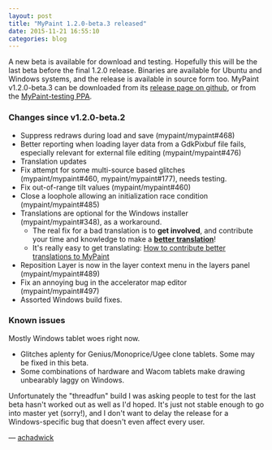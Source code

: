 ```yaml
---
layout: post
title: "MyPaint 1.2.0-beta.3 released"
date: 2015-11-21 16:55:10
categories: blog
---
```


A new beta is available for download and testing.
Hopefully this will be the last beta before the final 1.2.0 release.
Binaries are available for Ubuntu and Windows systems,
and the release is available in source form too.
MyPaint v1.2.0-beta.3 can be downloaded from its
[release page on github](https://github.com/mypaint/mypaint/releases/tag/v1.2.0-beta.3),
or from the
[MyPaint-testing PPA](https://launchpad.net/~achadwick/+archive/ubuntu/mypaint-testing).

### Changes since v1.2.0-beta.2

* Suppress redraws during load and save (mypaint/mypaint#468)
* Better reporting when loading layer data from a GdkPixbuf file fails, especially relevant for external file editing (mypaint/mypaint#476)
* Translation updates
* Fix attempt for some multi-source based glitches (mypaint/mypaint#460, mypaint/mypaint#177), needs testing.
* Fix out-of-range tilt values (mypaint/mypaint#460)
* Close a loophole allowing an initialization race condition (mypaint/mypaint#485)
* Translations are optional for the Windows installer (mypaint/mypaint#348), as a workaround.
  * The real fix for a bad translation is to **get involved**, and contribute your time and knowledge to make a [**better translation**](https://hosted.weblate.org/engage/mypaint/)!
  * It's really easy to get translating: [How to contribute better translations to MyPaint](http://mypaint.org/blog/2015/11/21/final-translation-push-for-1-2-0/)
* Reposition Layer is now in the layer context menu in the layers panel (mypaint/mypaint#489)
* Fix an annoying bug in the accelerator map editor (mypaint/mypaint#497)
* Assorted Windows build fixes.

### Known issues

Mostly Windows tablet woes right now.

* Glitches aplenty for Genius/Monoprice/Ugee clone tablets.
  Some may be fixed in this beta.
* Some combinations of hardware and Wacom tablets make drawing
  unbearably laggy on Windows.

Unfortunately the "threadfun" build I was asking people to test
for the last beta hasn't worked out as well as I'd hoped.
It's just not stable enough to go into master yet (sorry!),
and I don't want to delay the release for a Windows-specific bug
that doesn't even affect every user.

— [achadwick](https://github.com/achadwick)
